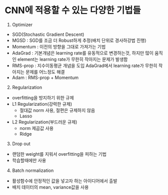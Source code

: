 # CNN에 적용할 수 있는 다양한 기법들

1. Optimizer
* SGD(Stochastic Gradient Descent)
* MGSD : SGD를 조금 더 Robust하게 추정(배치 단위로 경사하강법 진행)
* Momentum : 이전의 방향을 그대로 가져가는 기법
* AdaGrad : 기본개념은 learning rate를 유동적으로 변경하는것, 하지만 많이 움직인 element는 learning rate가 무한히 작아지는 문제가 발생함
* RMS-prop : 지수이동평균 개념을 도입 AdaGrad에서 learning rate가 무한히 작아지는 문제를 어느정도 해결
* Adam : RMS-prop + Momentum

2. Regularization
* overfitting을 방지하기 위한 규제
* L1 Regularization(강력한 규제)
  * 절대값 norm 사용, 절편은 규제하지 않음
  * Lasso
* L2 Regularization(부드러운 규제)
  * norm 제곱값 사용
  * Ridge

3. Drop out
* 랜덤한 weight를 지워서 overfitting을 피하는 기법
* 학습할때에만 사용

4. Batch normalization
* 활성함수에 안정적인 값을 넣고자 하는 아이디어에서 출발
* 배치 데이터의 mean, variance값을 사용